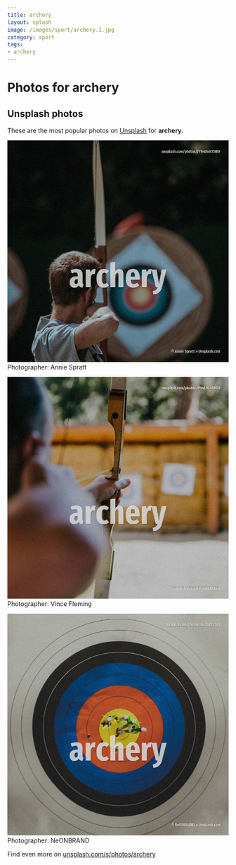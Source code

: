 ```yaml
---
title: archery
layout: splash
image: /images/sport/archery.1.jpg
category: sport
tags:
- archery
---
```

# Photos for archery
 
## Unsplash photos
These are the most popular photos on [Unsplash](https://unsplash.com) for **archery**.
 
![archery](/images/sport/archery.1.jpg)
Photographer:  Annie Spratt
 
![archery](/images/sport/archery.2.jpg)
Photographer:  Vince Fleming
 
![archery](/images/sport/archery.3.jpg)
Photographer:  NeONBRAND
 
Find even more on [unsplash.com/s/photos/archery](https://unsplash.com/s/photos/archery)
 
